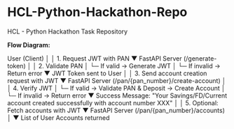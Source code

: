 # HCL-Python-Hackathon-Repo
HCL - Python Hackathon Task Repository

**Flow Diagram:**

User (Client)
    │
    │ 1. Request JWT with PAN
    ▼
FastAPI Server (/generate-token)
    │
    │ 2. Validate PAN
    │    └─ If valid → Generate JWT
    │    └─ If invalid → Return error
    ▼
JWT Token sent to User
    │
    │ 3. Send account creation request with JWT
    ▼
FastAPI Server (/pan/{pan_number}/create-account)
    │
    │ 4. Verify JWT
    │    └─ If valid → Validate PAN & Deposit → Create Account
    │    └─ If invalid → Return error
    ▼
Success Message:
"Your Savings/FD/Current account created successfully with account number XXX"
    │
    │ 5. Optional: Fetch accounts with JWT
    ▼
FastAPI Server (/pan/{pan_number}/accounts)
    │
    ▼
List of User Accounts returned
